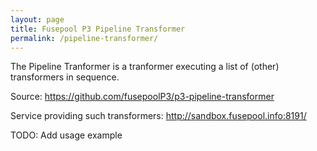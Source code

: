 ```yaml
---
layout: page
title: Fusepool P3 Pipeline Transformer
permalink: /pipeline-transformer/
---
```


The Pipeline Tranformer is a tranformer executing a list of (other) transformers in sequence.

Source: https://github.com/fusepoolP3/p3-pipeline-transformer

Service providing such transformers: http://sandbox.fusepool.info:8191/

TODO: Add usage example



